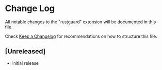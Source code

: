 # Change Log

All notable changes to the "rustguard" extension will be documented in this file.

Check [Keep a Changelog](http://keepachangelog.com/) for recommendations on how to structure this file.

## [Unreleased]

- Initial release